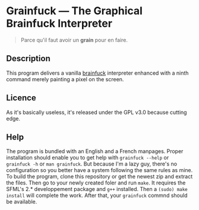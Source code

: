 # Grainfuck — The Graphical Brainfuck Interpreter
> Parce qu'il faut avoir un __grain__ pour en faire.

## Description
This program delivers a vanilla [brainfuck](https://en.wikipedia.org/wiki/Brainfuck "Wikipedia page of this language") interpreter enhanced with a ninth command merely painting a pixel on the screen.

## Licence
As it's basically useless, it's released under the GPL v3.0 because cutting edge.

## Help
The program is bundled with an English and a French manpages. Proper installation should enable you to get help with `grainfuck --help` or `grainfuck -h` or `man grainfuck`. But because I'm a lazy guy, there's no configuration so you better have a system following the same rules as mine.
To build the program, clone this repository or get the newest zip and extract the files. Then go to your newly created foler and run `make`. It requires the SFML's 2.* developpement package and `g++` installed. Then a `(sudo) make install` will complete the work. After that, your `grainfuck` commnd should be available.

